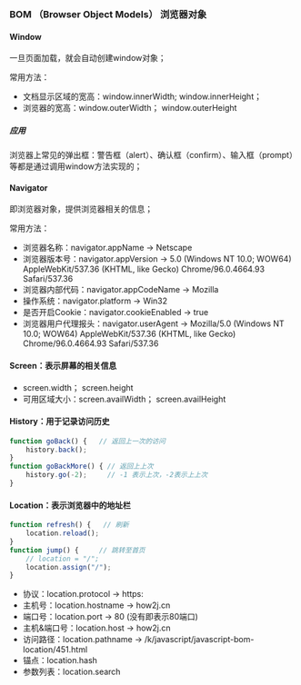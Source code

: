 ### BOM （Browser Object Models） 浏览器对象

#### Window

一旦页面加载，就会自动创建window对象；

常用方法：

- 文档显示区域的宽高：window.innerWidth;  window.innerHeight；
- 浏览器的宽高：window.outerWidth； window.outerHeight

##### 应用

浏览器上常见的弹出框：警告框（alert）、确认框（confirm）、输入框（prompt）等都是通过调用window方法实现的；



#### Navigator

即浏览器对象，提供浏览器相关的信息；

常用方法：

- 浏览器名称：navigator.appName						-> Netscape
- 浏览器版本号：navigator.appVersion                 -> 5.0 (Windows NT 10.0; WOW64) AppleWebKit/537.36 (KHTML, like Gecko) Chrome/96.0.4664.93 Safari/537.36
- 浏览器内部代码：navigator.appCodeName       -> Mozilla
- 操作系统：navigator.platform                              -> Win32
- 是否开启Cookie：navigator.cookieEnabled       -> true
- 浏览器用户代理报头：navigator.userAgent        -> Mozilla/5.0 (Windows NT 10.0; WOW64) AppleWebKit/537.36 (KHTML, like Gecko) Chrome/96.0.4664.93 Safari/537.36

#### Screen：表示屏幕的相关信息

- screen.width； screen.height
- 可用区域大小：screen.availWidth； screen.availHeight



#### History：用于记录访问历史

```js
function goBack() {   // 返回上一次的访问
	history.back();
}
function goBackMore() { // 返回上上次
    history.go(-2);     // -1 表示上次，-2表示上上次
}
```

#### Location：表示浏览器中的地址栏

```js
function refresh() {   // 刷新
	location.reload();  
}
function jump() {     // 跳转至首页
    // location = "/"; 
    location.assign("/");
}
```

- 协议：location.protocol               -> https:
- 主机号：location.hostname        -> how2j.cn
- 端口号：location.port                   -> 80 (没有即表示80端口)
- 主机&端口号：location.host        -> how2j.cn
- 访问路径：location.pathname    ->  /k/javascript/javascript-bom-location/451.html
- 锚点：location.hash                      
- 参数列表：location.search